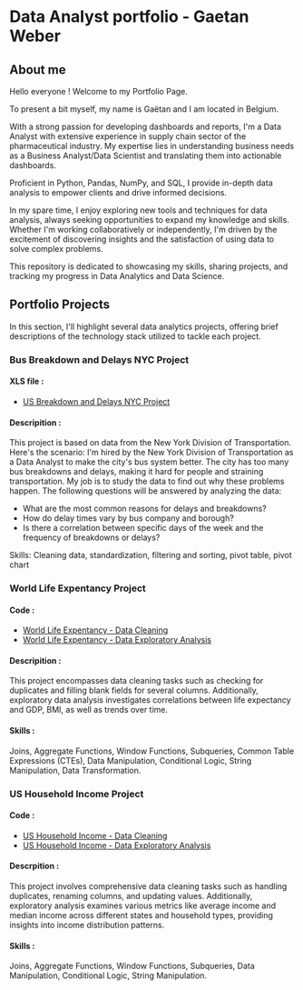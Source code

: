 # Data Analyst portfolio - Gaetan Weber 

## About me
Hello everyone ! 
Welcome to my Portfolio Page. 

To present a bit myself, my name is Gaëtan and I am located in Belgium.

With a strong passion for developing dashboards and reports, I'm a Data Analyst with extensive experience in supply chain sector of the pharmaceutical industry.
My expertise lies in understanding business needs as a Business Analyst/Data Scientist and translating them into actionable dashboards.

Proficient in Python, Pandas, NumPy, and SQL, I provide in-depth data analysis to empower clients and drive informed decisions. 


In my spare time, I enjoy exploring new tools and techniques for data analysis, always seeking opportunities to expand my knowledge and skills. Whether I'm working collaboratively or independently, I'm driven by the excitement of discovering insights and the satisfaction of using data to solve complex problems. 

This repository is dedicated to showcasing my skills, sharing projects, and tracking my progress in Data Analytics and Data Science.

## Portfolio Projects

In this section, I'll highlight several data analytics projects, offering brief descriptions of the technology stack utilized to tackle each project.

### Bus Breakdown and Delays NYC Project

#### XLS file : 
- [ US Breakdown and Delays NYC Project](https://github.com/GaetanWeber/Portfolio_projects/blob/main/Bus_Breakdown_and_Delays_NYC%20Project%20-%20Github.xlsx)

#### Descripition : 

This project is based on data from the New York Division of Transportation. 
Here's the scenario: 
I'm hired by the New York Division of Transportation as a Data Analyst to make the city's bus system better. The city has too many bus breakdowns and delays, making it hard for people and straining transportation. My job is to study the data to find out why these problems happen.
The following questions will be answered by analyzing the data:

- What are the most common reasons for delays and breakdowns? 
 - How do delay times vary by bus company and borough?
- Is there a correlation between specific days of the week and the frequency of breakdowns or delays?


Skills: Cleaning data, standardization, filtering and sorting, pivot table, pivot chart

### World Life Expentancy Project

#### Code : 
- [World Life Expentancy - Data Cleaning](https://github.com/GaetanWeber/Portfolio_projects/blob/main/WorldLifeExpectancy.sql) 
 - [World Life Expentancy - Data Exploratory Analysis](https://github.com/GaetanWeber/Portfolio_projects/blob/main/WorldLifeExpectancy_EDA.sql)

#### Descripition : 
This project encompasses data cleaning tasks such as checking for duplicates and filling blank fields for several columns. Additionally, exploratory data analysis investigates correlations between life expectancy and GDP, BMI, as well as trends over time.

#### Skills :
Joins, Aggregate Functions, Window Functions, Subqueries, Common Table Expressions (CTEs), Data Manipulation, Conditional Logic, String Manipulation, Data Transformation.

### US Household Income Project

#### Code : 
- [US Household Income - Data Cleaning](https://github.com/GaetanWeber/Portfolio_projects/blob/main/US_Household_Income%20Data%20Cleaning.sql) 
 - [US Household Income - Data Exploratory Analysis](https://github.com/GaetanWeber/Portfolio_projects/blob/main/US_Household_Income%20EDA.sql)

#### Descrpition : 
This project involves comprehensive data cleaning tasks such as handling duplicates, renaming columns, and updating values.
Additionally, exploratory analysis examines various metrics like average income and median income across different states and household types, providing insights into income distribution patterns.
#### Skills :
Joins, Aggregate Functions, Window Functions, Subqueries, Data Manipulation, Conditional Logic, String Manipulation.
  
       
       
